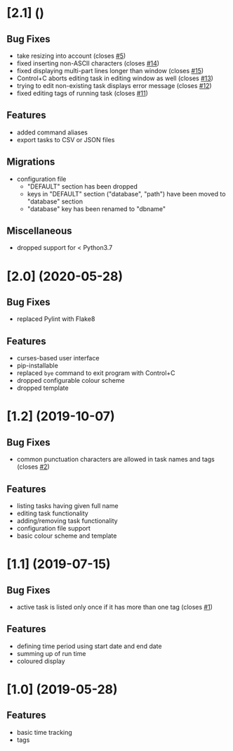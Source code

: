 # [2.1] ()
## Bug Fixes
* take resizing into account (closes [#5](https://github.com/PascalinDe/eichhoernchen/issues/5))
* fixed inserting non-ASCII characters (closes [#14](https://github.com/PascalinDe/eichhoernchen/issues/14))
* fixed displaying multi-part lines longer than window (closes [#15](https://github.com/PascalinDe/eichhoernchen/issues/15))
* Control+C aborts editing task in editing window as well (closes [#13](https://github.com/PascalinDe/eichhoernchen/issues/13))
* trying to edit non-existing task displays error message (closes [#12](https://github.com/PascalinDe/eichhoernchen/issues/12))
* fixed editing tags of running task (closes [#11](https://github.com/PascalinDe/eichhoernchen/issues/11))
## Features
* added command aliases
* export tasks to CSV or JSON files
## Migrations
* configuration file
	* "DEFAULT" section has been dropped
	* keys in "DEFAULT" section ("database", "path") have been moved to "database" section
	* "database" key has been renamed to "dbname"
## Miscellaneous
* dropped support for < Python3.7

# [2.0] (2020-05-28)
## Bug Fixes
* replaced Pylint with Flake8
## Features
* curses-based user interface
* pip-installable
* replaced ``bye`` command to exit program with Control+C
* dropped configurable colour scheme
* dropped template

# [1.2] (2019-10-07)
## Bug Fixes
* common punctuation characters are allowed in task names and tags (closes [#2](https://github.com/PascalinDe/eichhoernchen/issues/2))
## Features
* listing tasks having given full name
* editing task functionality
* adding/removing task functionality
* configuration file support
* basic colour scheme and template

# [1.1] (2019-07-15)
## Bug Fixes
* active task is listed only once if it has more than one tag (closes [#1](https://github.com/PascalinDe/eichhoernchen/issues/1))
## Features
* defining time period using start date and end date
* summing up of run time
* coloured display

# [1.0] (2019-05-28)
## Features
* basic time tracking
* tags
